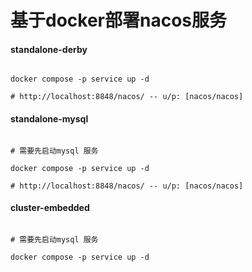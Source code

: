 # 基于docker部署nacos服务

#### standalone-derby
```shell

docker compose -p service up -d 

# http://localhost:8848/nacos/ -- u/p: [nacos/nacos]

```

#### standalone-mysql
```shell

# 需要先启动mysql 服务

docker compose -p service up -d 

# http://localhost:8848/nacos/ -- u/p: [nacos/nacos]

```

#### cluster-embedded
```shell

# 需要先启动mysql 服务

docker compose -p service up -d 

```


